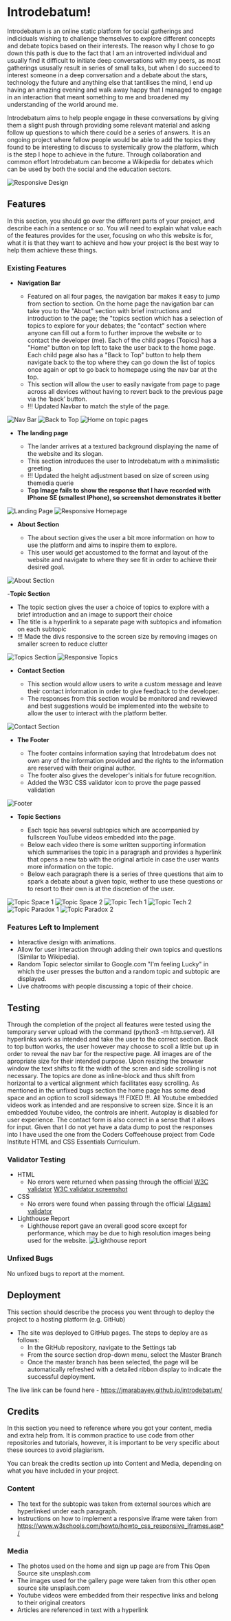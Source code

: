 # Introdebatum!

Introdebatum is an online static platform for social gatherings and indiciduals wishing to challenge themselves to explore different concepts and debate topics based on their interests. The reason why I chose to go down this path is due to the fact that I am an introverted individual and usually find it difficult to initiate deep conversations with my peers, as most gatherings ususally result in series of small talks, but when I do succeed to interest someone in a deep conversation and a debate about the stars, technology the future and anything else that tantilises the mind, I end up having an amazing evening and walk away happy that I managed to engage in an interaction that meant something to me and broadened my understanding of the world around me.

Introdebatum aims to help people engage in these conversations by giving them a slight push through providing some relevant material and asking follow up questions to which there could be a series of answers. It is an ongoing project where fellow people would be able to add the topics they found to be interesting to discuss to systemically grow the platform, which is the step I hope to achieve in the future. Through collaboration and common effort Introdebatum can become a Wikipedia for debates which can be used by both the social and the education sectors. 

![Responsive Design](/assets/images/response.png)

## Features 

In this section, you should go over the different parts of your project, and describe each in a sentence or so. You will need to explain what value each of the features provides for the user, focusing on who this website is for, what it is that they want to achieve and how your project is the best way to help them achieve these things.

### Existing Features

- __Navigation Bar__

  - Featured on all four pages, the navigation bar makes it easy to jump from section to section. On the home page the navigation bar can take you to the "About" section with brief instructions and introduction to the page; the "topics section which has a selection of topics to explore for your debates; the "contact" section where anyone can fill out a form to further improve the website or to contact the developer (me). Each of the child pages (Topics) has a "Home" button on top left to take the user back to the home page. Each child page also has a "Back to Top" button to help them navigate back to the top where they can go down the list of topics once again or opt to go back to homepage using the nav bar at the top.
  - This section will allow the user to easily navigate from page to page across all devices without having to revert back to the previous page via the ‘back’ button. 
  - !!! Updated Navbar to match the style of the page.

![Nav Bar](/assets/images/newnav.png)
![Back to Top](/assets/images/back%20to%20top.png)
![Home on topic pages](/assets/images/hometopic.png)

- __The landing page__

  - The lander arrives at a textured background displaying the name of the website and its slogan. 
  - This section introduces the user to Introdebatum with a minimalistic greeting.
  - !!! Updated the height adjustment based on size of screen using themedia querie
  - __Top Image fails to show the response that I have recorded with IPhone SE (smallest IPhone), so screenshot demonstrates it better__

![Landing Page](/assets/images/Home.png)
![Responsive Homepage](/assets/images/Responsive%20homepage.png)

- __About Section__

  - The about section gives the user a bit more information on how to use the platform and aims to inspire them to explore. 
  - This user would get accustomed to the format and layout of the website and navigate to where they see fit in order to achieve their desired goal. 

![About Section](/assets/images/about.png)

-__Topic Section__

- The topic section gives the user a choice of topics to explore with a brief introduction and an image to support their choice
- The title is a hyperlink to a separate page with subtopics and infomation on each subtopic
- !!! Made the divs responsive to the screen size by removing images on smaller screen to reduce clutter

![Topics Section](/assets/images/topics.png)
![Responsive Topics](/assets/images/responsive%20topics.png)

- __Contact Section__

  - This section would allow users to write a custom message and leave their contact information in order to give feedback to the developer. 
  - The responses from this section would be monitored and reviewed and best suggestions would be implemented into the website to allow the user to interact with the platform better. 

![Contact Section](/assets/images/Contact.png)

- __The Footer__ 

  - The footer contains information saying that Introdebatum does not own any of the information provided and the rights to the information are reserved with their original author. 
  - The footer also gives the developer's initials for future recognition.
  - Added the W3C CSS validator icon to prove the page passed validation

![Footer](/assets/images/footer%20New.png)

- __Topic Sections__

  - Each topic has several subtopics which are accompanied by fullscreen YouTube videos embedded into the page. 
  - Below each video there is some written supporting information which summarises the topic in a paragraph and provides a hyperlink that opens a new tab with the original article in case the user wants more information on the topic.
  - Below each paragraph there is a series of three questions that aim to spark a debate about a given topic, wether to use these questions or to resort to their own is at the discretion of the user. 

![Topic Space 1](/assets/images/example1spacevid.png)
![Topic Space 2](/assets/images/example1space.png)
![Topic Tech 1](/assets/images/egtechvid.png)
![Topic Tech 2](/assets/images/egtech.png)
![Topic Paradox 1](/assets/images/egparavid.png)
![Topic Paradox 2](/assets/images/egpara.png)

### Features Left to Implement

- Interactive design with animations.
- Allow for user interaction through adding their own topics and questions (Similar to Wikipedia).
- Random Topic selector similar to Google.com "I'm feeling Lucky" in which the user presses the button and a random topic and subtopic are displayed.
- Live chatrooms with people discussing a topic of their choice.

## Testing 

Through the completion of the project all features were tested using the temporary server upload with the command (python3 -m http.server). All hyperlinks work as intended and take the user to the correct section. Back to top button works, the user however may choose to scoll a little but up in order to reveal the nav bar for the respective page. All images are of the apropriate size for their intended purpose.
Upon resizing the browser window the text shifts to fit the width of the scren and side scrolling is not necessary. The topics are done as inline-block and thus shift from horizontal to a vertical alignment which facilitates easy scrolling. As mentioned in the unfixed bugs section the home page has some dead space and an option to scroll sideways !!! FIXED !!!. All Youtube embedded videos work as intended and are responsive to screen size. Since it is an embedded Youtube video, the controls are inherit. Autoplay is disabled for user experience.
The contact form is also correct in a sense that it allows for input. Given that I do not yet have a data dump to post the responses into I have used the one from the Coders Coffeehouse project from Code Institute HTML and CSS Essentials Curriculum.


### Validator Testing 

- HTML
  - No errors were returned when passing through the official [W3C validator](https://validator.w3.org/nu/?doc=https%3A%2F%2Fjmarabayev.github.io%2Fintrodebatum%2F) [W3C validator screenshot](//assets/images/NEW%20HTML%20VALID.png)
- CSS
  - No errors were found when passing through the official [(Jigsaw) validator](https://jigsaw.w3.org/css-validator/validator?uri=https%3A%2F%2Fjmarabayev.github.io%2Fintrodebatum%2F&profile=css3svg&usermedium=all&warning=1&vextwarning=&lang=en)
- Lighthouse Report 
    - Lighthouse report gave an overall good score except for performance, which may be due to high resolution images being used for the website.
    ![Lighthouse report](/assets/images/lighthouse.png)

### Unfixed Bugs

No unfixed bugs to report at the moment.

## Deployment

This section should describe the process you went through to deploy the project to a hosting platform (e.g. GitHub) 

- The site was deployed to GitHub pages. The steps to deploy are as follows: 
  - In the GitHub repository, navigate to the Settings tab 
  - From the source section drop-down menu, select the Master Branch
  - Once the master branch has been selected, the page will be automatically refreshed with a detailed ribbon display to indicate the successful deployment. 

The live link can be found here - https://jmarabayev.github.io/introdebatum/ 


## Credits 

In this section you need to reference where you got your content, media and extra help from. It is common practice to use code from other repositories and tutorials, however, it is important to be very specific about these sources to avoid plagiarism. 

You can break the credits section up into Content and Media, depending on what you have included in your project. 

### Content 

- The text for the subtopic was taken from external sources which are hyperlinked under each paragraph.
- Instructions on how to implement a responsive iframe were taken from https://www.w3schools.com/howto/howto_css_responsive_iframes.asp*/

### Media

- The photos used on the home and sign up page are from This Open Source site unsplash.com
- The images used for the gallery page were taken from this other open source site unsplash.com
- Youtube videos were embedded from their respective links and belong to their original creators
- Articles are referenced in text with a hyperlink
